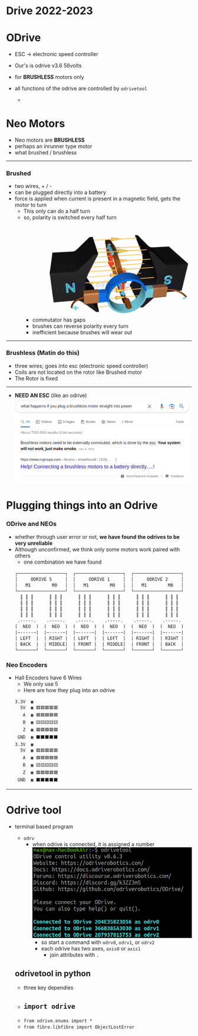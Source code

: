 # Drive 2022-2023

# ODrive
- ESC -> electronic speed controller
- Our's is odrive v3.6 56volts
- for **BRUSHLESS** motors only
- all functions of the odrive are controlled by `odrivetool`

  - 

# Neo Motors
- Neo motors are **BRUSHLESS**
- perhaps an inrunner type motor
- what brushed / brushless
---
  ### Brushed
  - two wires, + / -
  - can be plugged directly into a battery
  - force is applied when current is present in a magnetic field, gets the motor to turn
    - This only can do a half turn
    - so, polarity is switched every half turn
      ![alt-text](img/Commutator.gif)
      - commutator has gaps
      - brushes can reverse polarity every turn
      - inefficient because brushes will wear out
---
  ### Brushless (Matin do this)
  - three wires; goes into esc (electronic speed controller)
  - Coils are not located on the rotor like Brushed motor
  - The Rotor is fixed
---
  - **NEED AN ESC** (like an odrive)
    ![alt-text](img/brushless1.png)




# Plugging things into an Odrive

  ### ODrive and NEOs
  - whether through user error or not, **we have found the odrives to be very unreliable**
  - Although unconfirmed, we think only some motors work paired with others
    - one combination we have found
    ```
    ┌──────────────────┐  ┌──────────────────┐  ┌──────────────────┐
    │     ODRIVE 5     │  │     ODRIVE 1     │  │     ODRIVE 2     │
    │   M1        M0   │  │   M1        M0   │  │   M1        M0   │
    └──────────────────┘  └──────────────────┘  └──────────────────┘
      ║ ║ ║      ║ ║ ║      ║ ║ ║      ║ ║ ║      ║ ║ ║      ║ ║ ║
      ║ ║ ║      ║ ║ ║      ║ ║ ║      ║ ║ ║      ║ ║ ║      ║ ║ ║
      ║ ║ ║      ║ ║ ║      ║ ║ ║      ║ ║ ║      ║ ║ ║      ║ ║ ║
      ║ ║ ║      ║ ║ ║      ║ ║ ║      ║ ║ ║      ║ ║ ║      ║ ║ ║
     .-----.    .-----.    .-----.    .-----.    .-----.    .-----.
    (  NEO  )  (  NEO  )  (  NEO  )  (  NEO  )  (  NEO  )  (  NEO  )
    |~-----~|  |~-----~|  |~-----~|  |~-----~|  |~-----~|  |~-----~|
    | LEFT  |  | RIGHT |  | LEFT  |  | LEFT  |  | RIGHT |  | RIGHT |
    | BACK  |  | MIDDLE|  | FRONT |  | MIDDLE|  | FRONT |  | BACK  |
    └───────┘  └───────┘  └───────┘  └───────┘  └───────┘  └───────┘
    ```
### Neo Encoders
  - Hall Encoders have 6 Wires
    - We only use 5
    - Here are how they plug into an odrive
    ```
    3.3V  ▣
      5V  ▣ 🟥🟥🟥🟥🟥
       A  ▣ 🟦🟦🟦🟦🟦  
       B  ▣ 🟨🟨🟨🟨🟨
       Z  ▣ 🟩🟩🟩🟩🟩
     GND  ▣ ⬛⬛⬛⬛⬛
    3.3V  ▣
      5V  ▣ 🟥🟥🟥🟥🟥
       A  ▣ 🟦🟦🟦🟦🟦  
       B  ▣ 🟨🟨🟨🟨🟨
       Z  ▣ 🟩🟩🟩🟩🟩
     GND  ▣ ⬛⬛⬛⬛⬛
    ```

---
# Odrive tool

- terminal based program
  - `odrv`
    - when odrive is connected, it is assigned a number
      ![alt-text](img/odrivetool1.png)
      - so start a command with `odrv0`, `odrv1`, or `odrv2`
      - each odrive has two axes, `axis0` or `axis1`
        - join attributes with `.`

  ## odrivetool in python
  - three key dependies
  - `import odrive`
    - 
  - `from odrive.enums import *`
  - `from fibre.libfibre import ObjectLostError`